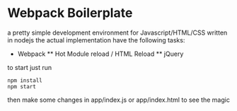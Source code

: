 # Webpack Boilerplate

a pretty simple development environment for Javascript/HTML/CSS written in nodejs
the actual implementation have the following tasks:

* Webpack
** Hot Module reload / HTML Reload
** jQuery


to start just run 

```
npm install
npm start
```

then make some changes in app/index.js or app/index.html to see the magic
